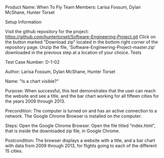 Product Name: When To Fly Team Members: Larisa Fossum, Dylan McShane, Hunter Torset

Setup Information

Visit the github repository for the project: https://github.com/huntertorset/Software-Engineering-Project.git
Click on the button marked "Download zip" located in the bottom right corner of the repository page.
Unzip the file, 'Software-Engineering-Project-master.zip' downloaded in the previous step at a location of your choice.
Tests

Test Case Number: D-1-02

Author: Larisa Fossum, Dylan McShane, Hunter Torset

Name: "Is a chart visible?"

Purpose: When successful, this test demonstrates that the user can reach the website and see a title, and the bar chart working for all fifteen cities for the years 2009 through 2013.

Precondition: The computer is turned on and has an active connection to a network. The Google Chrome Browser is installed on the computer.

Steps: Open the Google Chrome Browser. Open the file titled “index.html”, that is inside the downloaded zip file, in Google Chrome.

Postcondition: The browser displays a website with a title, and a bar chart with data from 2009 through 2013, for flights going to each of the different 15 cities.